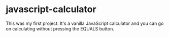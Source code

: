 # javascript-calculator
This was my first project. It's a vanilla JavaScript calculator and you can go on calculating without pressing the EQUALS button.
